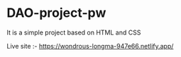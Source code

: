 # DAO-project-pw

It is a simple project based on HTML and CSS

Live site :- https://wondrous-longma-947e66.netlify.app/
